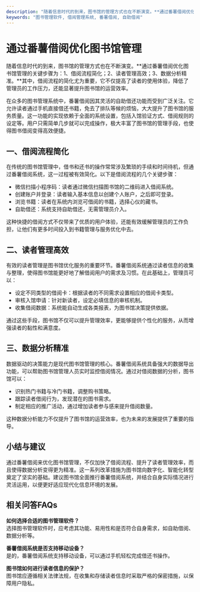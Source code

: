 ```yaml
---
description: "随着信息时代的到来，图书馆的管理方式也在不断演变。**通过番薯借阅优化图书馆管理的关键步骤为：1、借阅流程简化；2、读者管理高效；3、数据分析精准。**其中，借阅流程的简化尤为重要，它不仅提高了读者的使用体验，降低了管理员的工作压力，还能显著提升图书馆的运营效率。"
keywords: "图书管理软件, 借阅管理系统, 番薯借阅, 自助借阅"
---
```

# 通过番薯借阅优化图书馆管理

随着信息时代的到来，图书馆的管理方式也在不断演变。**通过番薯借阅优化图书馆管理的关键步骤为：1、借阅流程简化；2、读者管理高效；3、数据分析精准。**其中，借阅流程的简化尤为重要，它不仅提高了读者的使用体验，降低了管理员的工作压力，还能显著提升图书馆的运营效率。

在众多的图书管理系统中，番薯借阅因其灵活的自助借还功能而受到广泛关注。它允许读者通过手机直接借还书籍，免去了排队等候的烦恼，大大提升了图书馆的服务质量。这一功能的实现依赖于全面的系统设置，包括入馆验证方式、借阅规则的设定等。用户只需简单几步就可以完成操作，极大丰富了图书馆的管理手段，也使得图书借阅变得高效便捷。

## 一、借阅流程简化

在传统的图书馆管理中，借书和还书的操作常常涉及繁琐的手续和时间待机，但通过番薯借阅系统，这一过程被有效简化。以下是借阅流程的几个关键步骤：

- 微信扫描小程序码：读者通过微信扫描图书馆的二维码进入借阅系统。
- 创建账户并登录：读者输入基本信息以创建个人账户，之后即可登录。
- 浏览书籍：读者在系统内浏览可借阅的书籍，选择心仪的藏书。
- 自助借还：系统支持自助借还，无需管理员介入。

这种快捷的借阅方式不仅带来了优质的用户体验，还能有效缓解管理员的工作负担，让他们有更多时间投入到书籍管理与服务优化中去。

## 二、读者管理高效

有效的读者管理是图书馆优化服务的重要环节。番薯借阅系统通过读者信息的收集与整理，使得图书馆能更好地了解借阅用户的需求及习惯。在此基础上，管理员可以：

- 设定不同类型的借阅卡：根据读者的不同需求设置相应的借阅卡类型。
- 审核入馆申请：针对新读者，设定必填信息的审核机制。
- 收集借阅数据：系统能自动生成各类报表，为图书馆决策提供依据。

通过这些手段，图书馆不仅可以提升管理效率，更能够提供个性化的服务，从而增强读者的黏性和满意度。

## 三、数据分析精准

数据驱动的决策能力是现代图书馆管理的核心。番薯借阅系统具备强大的数据导出功能，可以帮助图书馆管理人员实时监控借阅情况。通过对借阅数据的分析，图书馆可以：

- 识别热门书籍与冷门书籍，调整购书策略。
- 跟踪读者借阅行为，发现潜在的图书需求。
- 制定相应的推广活动，通过增加读者参与感来提升借阅数量。

这种数据分析能力不仅提升了图书馆的运营效率，也为未来的发展提供了重要的指导。

## 小结与建议

通过番薯借阅来优化图书馆管理，不仅加快了借阅流程、提升了读者管理效率，而且使得数据分析变得更为精准。这一系列改革措施为图书馆向数字化、智能化转型奠定了坚实的基础。建议图书馆全面推行番薯借阅系统，并结合自身实际情况进行灵活运用，以便更好适应现代化信息环境的发展。

## 相关问答FAQs

**如何选择合适的图书管理软件？**  
选择图书管理软件时，应考虑其功能、易用性和是否符合自身需求，如自助借阅、数据分析等。

**番薯借阅系统是否支持移动设备？**  
是的，番薯借阅系统支持移动设备，可以通过手机轻松完成借还书操作。

**图书馆如何进行读者信息的保护？**  
图书馆应遵循相关法律法规，在收集和存储读者信息时采取严格的保密措施，以保障用户隐私。

